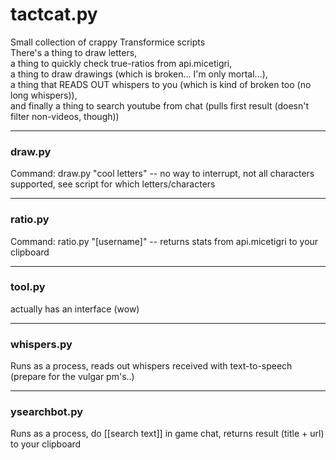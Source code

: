 # tactcat.py

Small collection of crappy Transformice scripts  
There's a thing to draw letters,  
a thing to quickly check true-ratios from api.micetigri,  
a thing to draw drawings (which is broken... I'm only mortal...),  
a thing that READS OUT whispers to you (which is kind of broken too (no long whispers)),  
and finally a thing to search youtube from chat (pulls first result (doesn't filter non-videos, though))

---

### draw.py

Command: draw.py "cool letters" -- no way to interrupt, not all characters supported, see script for which letters/characters

---

### ratio.py

Command: ratio.py "[username]" -- returns stats from api.micetigri to your clipboard

---

### tool.py

actually has an interface (wow)

---

### whispers.py

Runs as a process, reads out whispers received with text-to-speech (prepare for the vulgar pm's..)

---

### ysearchbot.py

Runs as a process, do [[search text]] in game chat, returns result (title + url) to your clipboard
